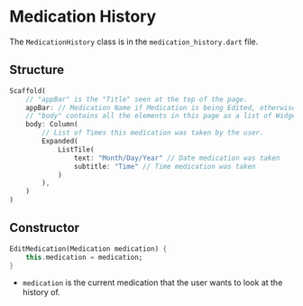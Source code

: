 # Medication History

The `MedicationHistory` class is in the `medication_history.dart` file.

## Structure

```dart
Scaffold(
    // "appBar" is the "Title" seen at the top of the page.
    appBar: // Medication Name if Medication is being Edited, otherwise just "Medication" 
    // "body" contains all the elements in this page as a list of Widgets.
    body: Column(
        // List of Times this medication was taken by the user.
        Expanded(
            ListTile(
                text: "Month/Day/Year" // Date medication was taken
                subtitle: "Time" // Time medication was taken
            )
        ),
    )
)
```

## Constructor

```dart
EditMedication(Medication medication) {
    this.medication = medication;
}
```

* `medication` is the current medication that the user wants to look at the history of.
